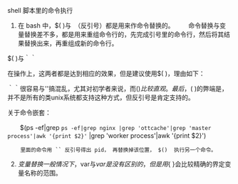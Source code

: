 shell  脚本里的命令执行

1. 在 bash 中，$( )与` `（反引号）都是用来作命令替换的。
　　命令替换与变量替换差不多，都是用来重组命令行的，先完成引号里的命令行，然后将其结果替换出来，再重组成新的命令行。

$( )与｀｀

在操作上，这两者都是达到相应的效果，但是建议使用$( )，理由如下：

｀｀很容易与''搞混乱，尤其对初学者来说，而$( )比较直观。
最后，$( )的弊端是，并不是所有的类unix系统都支持这种方式，但反引号是肯定支持的。

关于命令嵌套：　　

　　$(ps -ef|grep `ps -ef|grep nginx |grep 'ottcache'|grep 'master process'|awk '{print $2}'` |grep 'worker process'|awk '{print $2}')

        里面的命令用 `` 反引号得出 pid， 再替换掉该位置， $()  执行另一个命令。

 

2.  ${ }变量替换
　　一般情况下，$var与${var}是没有区别的，但是用${ }会比较精确的界定变量名称的范围。
